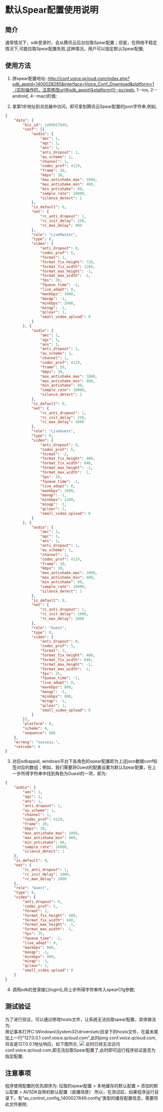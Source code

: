 # 默认Spear配置使用说明

## 简介
通常情况下，sdk登录时，会从腾讯云后台拉取Spear配置；但是，在网络不稳定情况下,可能拉取Spear配置失败,这种情况，用户可以指定默认Spear配置;

## 使用方法

1. 拼spear配置地址:
http://conf.voice.qcloud.com/index.php?sdk_appid=1400028285&interface=Voice_Conf_Download&platform=1（实际操作时，注意修改url中sdk_appid与platform(0--pc/web, 1--ios, 2--android, 4--mac)的值;

2. 拿第1步地址到浏览器中访问，即可拿到腾讯云Spear配置的json字符串,例如,
```json
{
	"data": {
		"biz_id": 1400027849,
		"conf": [{
			"audio": {
				"aec": 1,
				"agc": 1,
				"ans": 1,
				"anti_dropout": 1,
				"au_scheme": 1,
				"channel": 1,
				"codec_prof": 4129,
				"frame": 20,
				"kbps": 30,
				"max_antishake_max": 1000,
				"max_antishake_min": 400,
				"min_antishake": 80,
				"sample_rate": 16000,
				"silence_detect": 1
			},
			"is_default": 0,
			"net": {
				"rc_anti_dropout": 1,
				"rc_init_delay": 250,
				"rc_max_delay": 900
			},
			"role": "LiveMaster",
			"type": 0,
			"video": {
				"anti_dropout": 0,
				"codec_prof": 5,
				"format": 1,
				"format_fix_height": 720,
				"format_fix_width": 1280,
				"format_max_height": -1,
				"format_max_width": -1,
				"fps": 30,
				"fqueue_time": -1,
				"live_adapt": 0,
				"maxkbps": 3000,
				"maxqp": -1,
				"minkbps": 2000,
				"minqp": -1,
				"qclear": 1,
				"small_video_upload": 0
			}
		}, {
			"audio": {
				"aec": 1,
				"agc": 1,
				"ans": 1,
				"anti_dropout": 1,
				"au_scheme": 1,
				"channel": 1,
				"codec_prof": 4129,
				"frame": 20,
				"kbps": 30,
				"max_antishake_max": 1000,
				"max_antishake_min": 400,
				"min_antishake": 80,
				"sample_rate": 16000,
				"silence_detect": 1
			},
			"is_default": 0,
			"net": {
				"rc_anti_dropout": 1,
				"rc_init_delay": 250,
				"rc_max_delay": 1000
			},
			"role": "LiveGuest",
			"type": 0,
			"video": {
				"anti_dropout": 0,
				"codec_prof": 5,
				"format": -2,
				"format_fix_height": 480,
				"format_fix_width": 640,
				"format_max_height": -1,
				"format_max_width": -1,
				"fps": 20,
				"fqueue_time": -1,
				"live_adapt": 0,
				"maxkbps": 1600,
				"maxqp": -1,
				"minkbps": 1200,
				"minqp": -1,
				"qclear": 1,
				"small_video_upload": 0
			}
		}, {
			"audio": {
				"aec": 1,
				"agc": 1,
				"ans": 1,
				"anti_dropout": 1,
				"au_scheme": 1,
				"channel": 1,
				"codec_prof": 4129,
				"frame": 20,
				"kbps": 30,
				"max_antishake_max": 1000,
				"max_antishake_min": 400,
				"min_antishake": 80,
				"sample_rate": 16000,
				"silence_detect": 1
			},
			"is_default": 0,
			"net": {
				"rc_anti_dropout": 1,
				"rc_init_delay": 1000,
				"rc_max_delay": 2000
			},
			"role": "Guest",
			"type": 0,
			"video": {
				"anti_dropout": 0,
				"codec_prof": 5,
				"format": 2,
				"format_fix_height": 480,
				"format_fix_width": 640,
				"format_max_height": -1,
				"format_max_width": -1,
				"fps": 25,
				"fqueue_time": -1,
				"live_adapt": 0,
				"maxkbps": 800,
				"maxqp": -1,
				"minkbps": 800,
				"minqp": -1,
				"qclear": 1,
				"small_video_upload": 0
			}
		}],
		"platform": 0,
		"scheme": 4,
		"sequence": 686
	},
	"errmsg": "success.",
	"retcode": 0
}
```

3. 对应sdkappid, windows平台下各角色的spear配置即为上述json数据conf标签对应的数组；例如，我们需要将Guest的配置设置为默认Spear配置，在上一步所得字符串中找到角色为Guest的一项，即为:
```json
{
	"audio": {
		"aec": 1,
		"agc": 1,
		"ans": 1,
		"anti_dropout": 1,
		"au_scheme": 1,
		"channel": 1,
		"codec_prof": 4129,
		"frame": 20,
		"kbps": 30,
		"max_antishake_max": 1000,
		"max_antishake_min": 400,
		"min_antishake": 80,
		"sample_rate": 16000,
		"silence_detect": 1
	},
	"is_default": 0,
	"net": {
		"rc_anti_dropout": 1,
		"rc_init_delay": 1000,
		"rc_max_delay": 2000
	},
	"role": "Guest",
	"type": 0,
	"video": {
		"anti_dropout": 0,
		"codec_prof": 5,
		"format": 2,
		"format_fix_height": 480,
		"format_fix_width": 640,
		"format_max_height": -1,
		"format_max_width": -1,
		"fps": 25,
		"fqueue_time": -1,
		"live_adapt": 0,
		"maxkbps": 800,
		"maxqp": -1,
		"minkbps": 800,
		"minqp": -1,
		"qclear": 1,
		"small_video_upload": 0
	}
}
```

4. 调用sdk的登录接口login(),将上步所得字符串传入spearCfg参数;

## 测试验证

为了进行验证，可以通过修改hosts文件，让系统无法拉取spear配置，具体做法为:<br/>
用记事本打开C:\Windows\System32\drivers\etc目录下的hosts文件，在最末尾加上一行"127.0.0.1	conf.voice.qcloud.com",此时ping conf.voice.qcloud.com,将会是127.0.0.1地址响应，如下图所示,
![](https://mc.qcloudimg.com/static/img/6f901bcc483d7fb2e3ce15a9541f2632/2.png)
此时已经无法访问conf.voice.qcloud.com,即无法拉取Spear配置了,此时即可运行程序验证是否为指定配置;

## 注意事项
程序使用配置的优先顺序为: 
拉取的spear配置 > 本地缓存的默认配置 > 添加的默认配置 > AVSDK自带的默认配置（直播场景）
所以，在测试前，如果程序运行目录下，有“av_control_config_1400027849.config”类型的缓存配置信息，需要将此文件删除;